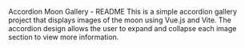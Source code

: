 Accordion Moon Gallery - README
This is a simple accordion gallery project that displays images of the moon using Vue.js and Vite. The accordion design allows the user to expand and collapse each image section to view more information.
